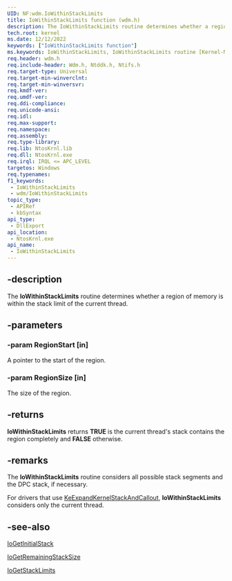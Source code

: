 ```yaml
---
UID: NF:wdm.IoWithinStackLimits
title: IoWithinStackLimits function (wdm.h)
description: The IoWithinStackLimits routine determines whether a region of memory is within the stack limit of the current thread.
tech.root: kernel
ms.date: 12/12/2022
keywords: ["IoWithinStackLimits function"]
ms.keywords: IoWithinStackLimits, IoWithinStackLimits routine [Kernel-Mode Driver Architecture], k104_631648cb-6ba2-47b1-8745-e6314e17be30.xml, kernel.iowithinstacklimits, wdm/IoWithinStackLimits
req.header: wdm.h
req.include-header: Wdm.h, Ntddk.h, Ntifs.h
req.target-type: Universal
req.target-min-winverclnt:
req.target-min-winversvr: 
req.kmdf-ver: 
req.umdf-ver: 
req.ddi-compliance: 
req.unicode-ansi: 
req.idl: 
req.max-support: 
req.namespace: 
req.assembly: 
req.type-library: 
req.lib: NtosKrnl.lib
req.dll: NtosKrnl.exe
req.irql: IRQL <= APC_LEVEL
targetos: Windows
req.typenames: 
f1_keywords:
 - IoWithinStackLimits
 - wdm/IoWithinStackLimits
topic_type:
 - APIRef
 - kbSyntax
api_type:
 - DllExport
api_location:
 - NtosKrnl.exe
api_name:
 - IoWithinStackLimits
---
```


## -description

The **IoWithinStackLimits** routine determines whether a region of memory is within the stack limit of the current thread.

## -parameters

### -param RegionStart [in]

A pointer to the start of the region.

### -param RegionSize [in]

The size of the region.

## -returns

**IoWithinStackLimits** returns **TRUE** is the current thread's stack contains the region completely and **FALSE** otherwise.

## -remarks

The **IoWithinStackLimits** routine considers all possible stack segments and the DPC stack, if necessary.

For drivers that use [KeExpandKernelStackAndCallout](/windows-hardware/drivers/ddi/ntddk/nf-ntddk-keexpandkernelstackandcallout), **IoWithinStackLimits** considers only the current thread.

## -see-also

[IoGetInitialStack](/windows-hardware/drivers/ddi/wdm/nf-wdm-iogetinitialstack)

[IoGetRemainingStackSize](/windows-hardware/drivers/ddi/wdm/nf-wdm-iogetremainingstacksize)

[IoGetStackLimits](/windows-hardware/drivers/ddi/wdm/nf-wdm-iogetstacklimits)
